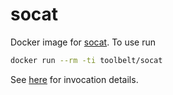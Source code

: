 
socat
=====

Docker image for [socat](http://www.dest-unreach.org/socat/). To use run

```bash
docker run --rm -ti toolbelt/socat
```

See [here](http://www.dest-unreach.org/socat/doc/socat.html) for invocation details.
